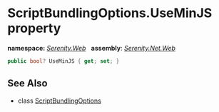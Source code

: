 # ScriptBundlingOptions.UseMinJS property
**namespace:** *[Serenity.Web](../../README.md#serenity.web-namespace)*   **assembly**: *[Serenity.Net.Web](../../README.md)*

```csharp
public bool? UseMinJS { get; set; }
```

## See Also

* class [ScriptBundlingOptions](../ScriptBundlingOptions.md)
